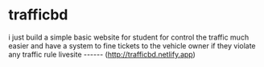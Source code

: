 # trafficbd
i just build a simple basic website for student for control the traffic much easier and have a system to fine tickets to the vehicle owner if they violate any traffic rule
livesite ------
(http://trafficbd.netlify.app)
